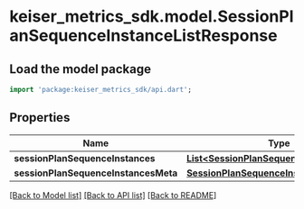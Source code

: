 # keiser_metrics_sdk.model.SessionPlanSequenceInstanceListResponse

## Load the model package
```dart
import 'package:keiser_metrics_sdk/api.dart';
```

## Properties
Name | Type | Description | Notes
------------ | ------------- | ------------- | -------------
**sessionPlanSequenceInstances** | [**List&lt;SessionPlanSequenceInstanceData&gt;**](SessionPlanSequenceInstanceData.md) |  | 
**sessionPlanSequenceInstancesMeta** | [**SessionPlanSequenceInstanceMeta**](SessionPlanSequenceInstanceMeta.md) |  | 

[[Back to Model list]](../README.md#documentation-for-models) [[Back to API list]](../README.md#documentation-for-api-endpoints) [[Back to README]](../README.md)



